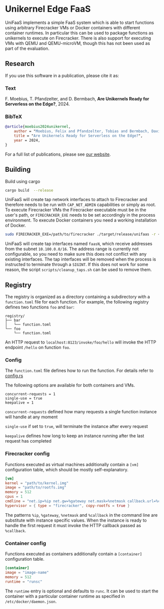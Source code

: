 # Unikernel Edge FaaS

UniFaaS implements a simple FaaS system which is able to start functions using arbitrary Firecracker VMs or Docker containers with different container runtimes.
In particular this can be used to package functions as unikernels to execute on Firecracker.
There is also support for executing VMs with QEMU and QEMU-microVM, though this has not been used as part of the evaluation.

## Research

If you use this software in a publication, please cite it as:

### Text

F. Moebius, T. Pfandzelter, and D. Bermbach, **Are Unikernels Ready for Serverless on the Edge?**, 2024.

### BibTeX

```bibtex
@article{moebius2024unikernel,
    author = "Moebius, Felix and Pfandzelter, Tobias and Bermbach, David",
    title = "Are Unikernels Ready for Serverless on the Edge?",
    year = 2024,
}
```

For a full list of publications, please see [our website](https://www.tu.berlin/en/3s/research/publications).

## Building

Build using cargo

```sh
cargo build  --release
```

UniFaaS will create tap network interfaces to attach to Firecracker and therefore needs to be run with `CAP_NET_ADMIN` capabilities or simply as root.
To execute Firecracker VMs the Firecracker executable must be in the user's path, or `FIRECRACKER_EXE` needs to be set accordingly in the process environment.
To execute Docker containers you need a working installation of Docker.

```sh
sudo FIRECRACKER_EXE=/path/to/firecracker ./target/release/unifaas -r <path/to/registry>
```

UniFaaS will create tap interfaces named `faasN`, which receive addresses from the subnet `10.100.0.0/16`.
The address range is currently not configurable, so you need to make sure this does not conflict with any existing interfaces.
The tap interfaces will be removed when the process is instructed to terminate through a `SIGINT`.
If this does not work for some reason, the script `scripts/cleanup_taps.sh` can be used to remove them.

## Registry

The registry is organized as a directory containing a subdirectory with a `function.toml` file for each function.
For example, the following registry defines two functions `foo` and `bar`:

```text
registry/
├── bar
│   └── function.toml
└── foo
    └── function.toml
```

An HTTP request to `localhost:8123/invoke/foo/hello` will invoke the HTTP endpoint `/hello` on function `foo`.

### Config

The `function.toml` file defines how to run the function.
For details refer to [config.rs](./src/registry/config.rs)

The following options are available for both containers and VMs.

```text
concurrent-requests = 1
single-use = true
keepalive = 1
```

`concurrent-requests` defined how many requests a single function instance will handle at any moment

`single-use` if set to `true`, will terminate the instance after every request

`keepalive` defines how long to keep an instance running after the last request has completed

### Firecracker config

Functions executed as virtual machines additionally contain a `[vm]` configuration table, which should be mostly self-explanatory.

```toml
[vm]
kernel = "path/to/kernel.img"
image = "path/to/rootfs.img"
memory = 512
cpus = 1
cmdline = "net.ip=%ip net.gw=%gateway net.mask=%netmask callback.url=%callback"
hypervisor = { type = "firecracker", copy-rootfs = true }
```

The patterns `%ip`, `%gateway`, `%netmask` and `%callback` in the command line are substitute with instance specific values.
When the instance is ready to handle the first request it must invoke the HTTP callback passed as `%callback`.

### Container config

Functions executed as containers additionally contain a `[container]` configuration table.

```toml
[container]
image = "image-name"
memory = 512
runtime = "runsc"
```

The `runtime` entry is optional and defaults to `runc`. It can be used to start the container with a particular container runtime as specified in `/etc/docker/daemon.json`.
